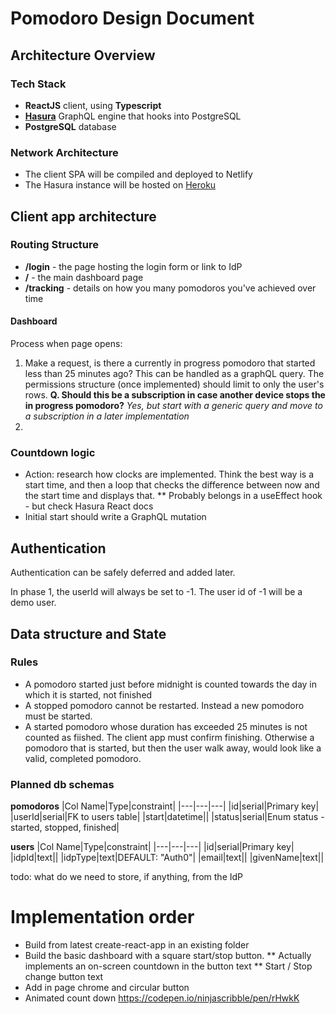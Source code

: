 # Pomodoro Design Document

## Architecture Overview
### Tech Stack
* **ReactJS** client, using **Typescript**
* [**Hasura**](https://hasura.io/) GraphQL engine that hooks into PostgreSQL
* **PostgreSQL** database



### Network Architecture
* The client SPA will be compiled and deployed to Netlify
* The Hasura instance will be hosted on [Heroku](https://trakitypomodoro.herokuapp.com/console)

## Client app architecture
### Routing Structure
* **/login** - the page hosting the login form or link to IdP
* **/** - the main dashboard page
* **/tracking** - details on how you many pomodoros you've achieved over time

#### Dashboard
Process when page opens:
1. Make a request, is there a currently in progress pomodoro that started less than 25 minutes ago? This can be handled
as a graphQL query. The permissions structure (once implemented) should limit to only the user's rows.
**Q. Should this be a subscription in case another device stops the in progress pomodoro?** *Yes, but start with a
generic query and move to a subscription in a later implementation*
1.   

### Countdown logic
* Action: research how clocks are implemented. Think the best way is a start time, and then a loop that checks the difference between now and the start time and displays that.
**  Probably belongs in a useEffect hook - but check Hasura React docs
* Initial start should write a GraphQL mutation

## Authentication
Authentication can be safely deferred and added later.

In phase 1, the userId will always be set to -1. The user id of -1 will be a demo user.

## Data structure and State
### Rules
* A pomodoro started just before midnight is counted towards the day in which it is started, not finished
* A stopped pomodoro cannot be restarted. Instead a new pomodoro must be started.
* A started pomodoro whose duration has exceeded 25 minutes is not counted as fiished. The client app must confirm finishing. Otherwise a pomodoro that is started, but then the user walk away, would look like a valid, completed pomodoro.

### Planned db schemas
**pomodoros**
|Col Name|Type|constraint|
|---|---|---|
|id|serial|Primary key|
|userId|serial|FK to users table|
|start|datetime||
|status|serial|Enum status - started, stopped, finished|

**users**
|Col Name|Type|constraint|
|---|---|---|
|id|serial|Primary key|
|idpId|text||
|idpType|text|DEFAULT: "Auth0"|
|email|text||
|givenName|text||


todo: what do we need to store, if anything, from the IdP

# Implementation order
* Build from latest create-react-app in an existing folder
* Build the basic dashboard with a square start/stop button.
** Actually implements an on-screen countdown in the button text
** Start / Stop change button text
* Add in page chrome and circular button
* Animated count down https://codepen.io/ninjascribble/pen/rHwkK
